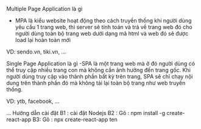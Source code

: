 Multiple Page Application là gì
- MPA là kiểu website hoạt động theo cách truyền thống khi người dùng yêu cầu 1 trang web, thì server sẽ tính toán và trả về trang web đó cho người dùng toàn bộ trang web dưới dạng mã html và web đó sẽ được load lại hoàn toàn mới

VD: sendo.vn, tiki.vn, ...

Single Page Application là gì
-SPA là một trang web mà ở đó người dùng có thể truy cập nhiều trang con mà không cần ảnh hưởng đến trang gốc. Khi người dùng truy cập vào thành phần bất kỳ trên trang, SPA sẽ chỉ chạy nội dung trên thành phần đó mà không tải lại toàn bộ trang như web truyền thống.

VD: ytb, facebook, ...

... Hướng dẫn cài đặt 
B1 : cài đặt Nodejs
B2 : Gõ : npm install -g create-react-app
B3: Gõ : npx create-react-app ten